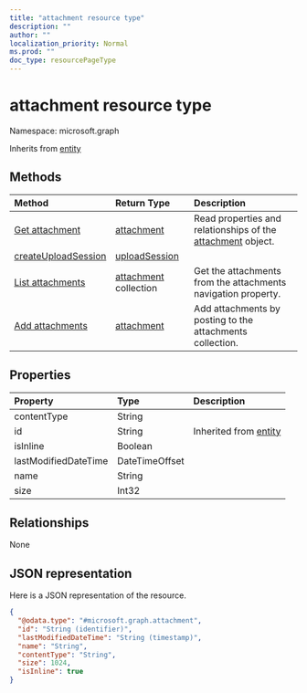```yaml
---
title: "attachment resource type"
description: ""
author: ""
localization_priority: Normal
ms.prod: ""
doc_type: resourcePageType
---
```


# attachment resource type


Namespace: microsoft.graph




Inherits from [entity](../resources/entity.md)

## Methods
|Method|Return Type|Description|
|:---|:---|:---|
|[Get attachment](../api/attachment-get.md)|[attachment](../resources/attachment.md)|Read properties and relationships of the [attachment](../resources/attachment.md) object.|
|[createUploadSession](../api/attachment-createuploadsession.md)|[uploadSession](../resources/uploadsession.md)||
|[List attachments](../api/event-list-attachments.md)|[attachment](../resources/attachment.md) collection|Get the attachments from the attachments navigation property.|
|[Add attachments](../api/event-post-attachments.md)|[attachment](../resources/attachment.md)|Add attachments by posting to the attachments collection.|

## Properties
|Property|Type|Description|
|:---|:---|:---|
|contentType|String||
|id|String| Inherited from [entity](../resources/entity.md)|
|isInline|Boolean||
|lastModifiedDateTime|DateTimeOffset||
|name|String||
|size|Int32||

## Relationships
None

## JSON representation
Here is a JSON representation of the resource.
<!-- {
  "blockType": "resource",
  "keyProperty": "id",
  "@odata.type": "microsoft.graph.attachment",
  "baseType": "microsoft.graph.entity",
  "openType": false
}
-->
``` json
{
  "@odata.type": "#microsoft.graph.attachment",
  "id": "String (identifier)",
  "lastModifiedDateTime": "String (timestamp)",
  "name": "String",
  "contentType": "String",
  "size": 1024,
  "isInline": true
}
```


